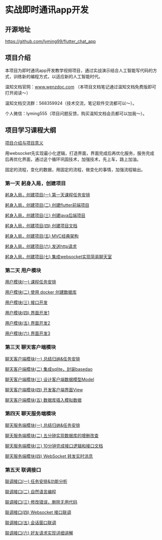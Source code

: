 # 实战即时通讯app开发
## 开源地址
https://github.com/lyming99/flutter_chat_app

## 项目介绍
本项目为即时通讯app开发教学视频项目，通过实战演示结合人工智能写代码的方式，训练新的编程方式，以适应新的人工智能时代。

温知文档官网：www.wenzdoc.com （本项目文档笔记通过温知文档免费版即可打开阅读～）

温知文档交流群：568359924（技术交流，笔记软件交流都可以～）。

个人微信：lyming555（项目问题反馈，购买温知文档会员都可以加我～）。

## 项目学习课程大纲
[项目介绍与项目意义](https://www.bilibili.com/video/BV1L2NzeCEdZ?vd_source=09e984b9d215841cd344a501edf8c297)

用websocket先实现最小化逻辑，打造界面，界面完成后再优化服务，服务完成后再优化界面，通过这个循环巩固技术，加强技术，先上车，路上加油。

固定的流程，变化的数据，用固定的流程，做变化的事情，加强流程输出。

### 第一天 躬身入局，创建项目
[躬身入局，创建项目(一) 第一天课程任务安排](https://www.bilibili.com/video/BV1cdKGe1Et7)

[躬身入局，创建项目(二) 创建flutter前端项目](https://www.bilibili.com/video/BV15bKGePEuF)

[躬身入局，创建项目(三) 创建java后端项目](https://www.bilibili.com/video/BV1aXK3efEkk)

[躬身入局，创建项目(四) 创建项目文档](https://www.bilibili.com/video/BV1BCKVekEYJ)

[躬身入局，创建项目(五) MVC经典架构](https://www.bilibili.com/video/BV1edKLeGETH)

[躬身入局，创建项目(六) 发送http请求](https://www.bilibili.com/video/BV14uKjeYERQ)

[躬身入局，创建项目(七) 集成websocket实现简易聊天室](https://www.bilibili.com/video/BV1b4KLeAEY4)

### 第二天 用户模块
[用户模块(一) 课程任务安排](https://www.bilibili.com/video/BV1ATKHegEWi)

[用户模块(二) 使用 docker 创建数据库](https://www.bilibili.com/video/BV1qdKJeZEzR)

[用户模块(三) 接口开发](https://www.bilibili.com/video/BV1JiKpeuEzP)

[用户模块(四) 界面开发1](https://www.bilibili.com/video/BV1b7KpeHEdc)

[用户模块(五) 界面开发2](https://www.bilibili.com/video/BV1WaKseSEWq)

[用户模块(六) 界面开发3](https://www.bilibili.com/video/BV112KWenEfB)

### 第三天 聊天客户端模块
[聊天客户端模块(一) 总结归纳&任务安排](https://www.bilibili.com/video/BV15gKweiE5Z)

[聊天客户端模块(二) 集成sqlite，封装basedao](https://www.bilibili.com/video/BV1igKPe5EqJ)

[聊天客户端模块(三) 设计客户端数据模型Model](https://www.bilibili.com/video/BV1D4KKe3EVK)

[聊天客户端模块(四) 开发客户端界面View](https://www.bilibili.com/video/BV184KKe3Ejt)

[聊天客户端模块(五) 数据库插入模拟数据](https://www.bilibili.com/video/BV1jjKMedEha)

### 第四天 聊天服务端模块
[聊天服务端模块(一) 总结归纳&任务安排](https://www.bilibili.com/video/BV1iHKgecEAn/?vd_source=09e984b9d215841cd344a501edf8c297)

[聊天服务端模块(二) 五分钟实现数据库的增删改查](https://www.bilibili.com/video/BV1KPANe4EZY?vd_source=09e984b9d215841cd344a501edf8c297)

[聊天服务端模块(三) 10分钟完成接口逻辑和接口文档](https://www.bilibili.com/video/BV1jkAPerEoi?vd_source=09e984b9d215841cd344a501edf8c297)

[聊天服务端模块(四) WebSocket 转发实时消息](https://www.bilibili.com/video/BV1bpAKeAEEP?vd_source=09e984b9d215841cd344a501edf8c297)

### 第五天 联调接口
[联调接口(一) 任务安排&功能分析](https://www.bilibili.com/video/BV1TJAVeEE7z/?vd_source=09e984b9d215841cd344a501edf8c297)

[联调接口(二) 自然语言编程](https://www.bilibili.com/video/BV1KJAVeEEyZ?vd_source=09e984b9d215841cd344a501edf8c297)

[联调接口(三) 修改错误，删除无用代码](https://www.bilibili.com/video/BV147AVeSEZd?vd_source=09e984b9d215841cd344a501edf8c297)

[联调接口(四) Websocket 接口联调](https://www.bilibili.com/video/BV1bvAGeEEk7?vd_source=09e984b9d215841cd344a501edf8c297)

[联调接口(五) 会话窗口联调](https://www.bilibili.com/video/BV13VALecEiC?vd_source=09e984b9d215841cd344a501edf8c297)

[联调接口(六) 好友请求实现详细讲解](https://www.bilibili.com/video/BV1qpA5eNEne?vd_source=09e984b9d215841cd344a501edf8c297)





